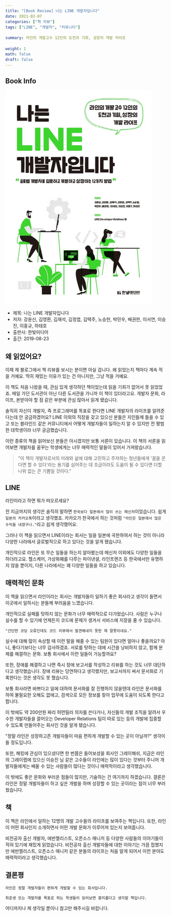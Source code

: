```yaml
---  
title: "[Book Review] 나는 LINE 개발자입니다"  
date: 2021-02-07
categories: ["책 리뷰"]  
tags: ["LINE", "개발자", "커뮤니티"]

summary: 라인의 개발고수 12인의 도전과 기회, 성장의 개발 라이프

weight: 1
math: false
draft: false
---  
```


## Book Info

[![책](../assets/review/LINE-developer.jpg)](http://www.kyobobook.co.kr/product/detailViewKor.laf?ejkGb=KOR&mallGb=KOR&barcode=9791162242162&orderClick=LEa&Kc=)

- 제목: 나는 LINE 개발자입니다
- 저자: 강윤신, 김영환, 김재석, 김정엽, 김택주, 노승헌, 박민우, 배권한, 이서연, 이승진, 이홍규, 하태호
- 출판사: 한빛미디어
- 출간: 2019-08-23

## 왜 읽었어요?

이제 제 블로그에서 책 리뷰를 보시는 분이면 아실 겁니다. 왜 읽었는지 책마다 계속 적을 거예요. 딱히 재밌는 이유가 있는 건 아니지만, 그냥 적을 거예요.

이 책도 처음 나왔을 때, 관심 있게 생각하던 책이었는데 읽을 기회가 없어서 못 읽었었죠. 매일 가던 도서관이 아닌 다른 도서관을 가니까 이 책이 있더라고요. 개발자 문화, 라이프, 본받아야 할 점 같은 부분에 관심 많아서 읽게 됐습니다. 

솔직히 자신이 개발자, 즉 프로그래머를 목표로 한다면 LINE 개발자의 라이프를 알려준다는데 안 궁금하겠어요? LINE 이외의 직장을 갖고 있으신 분들은 지인들께 들을 수 있고 또는 블라인드 같은 커뮤니티에서 어떻게 개발자들이 일하는지 알 수 있지만 전 평범한 대학생이라 너무 궁금했습니다.

이런 종류의 책을 읽어보신 분들은 아시겠지만 보통 서론이 있습니다. 이 책의 서론을 읽어보면 개발자를 꿈꾸는 학생에게는 너무 매력적인 말들이 있어서 가져왔습니다.

> "이 책이 개발자로서의 미래와 삶에 대해 고민하고 주저하는 청년들에게 '꿈을 꾼다면 할 수 있다'라는 용기를 심어주는 데 조금이라도 도움이 될 수 있다면 더할 나위 없는 큰 기쁨일 것이다."

## LINE

라인이라고 하면 뭐가 떠오르세요?

전 지금까지의 생각은 솔직히 말하면 `한국보다 일본에서 많이 쓰는 메신저`이었습니다. 쉽게 `일본의 카카오톡`이라고 생각했죠. 카카오가 한국에서 하는 것처럼 `"라인은 일본에서 많은 수익을 내겠구나."`라고 쉽게 생각했어요.

그러나 이 책을 읽으면서 LINE이라는 회사는 일을 일본에 국한하여서 하는 것이 아니라 다양한 나라에서 글로벌적으로 하고 있다는 것을 알게 됐습니다.

개인적으로 라인은 또 무슨 일들을 하는지 알아봤는데 메신저 이외에도 다양한 일들을 하더라고요. 헬스케어, 가상화폐를 다루는 파이낸셜, 라인프렌즈 등 한국에서만 유명하지 않을 뿐이지, 다른 나라에서는 꽤 다양한 일들을 하고 있습니다.

## 매력적인 문화

이 책을 읽으면서 라인이라는 회사는 개발자들이 일하기 좋은 회사라고 생각이 들면서 이곳에서 일하시는 분들께 부러움을 느꼈습니다.

개인적으로 실패를 탓하지 않는 문화가 너무 매력적으로 다가왔습니다. 사람은 누구나 실수를 할 수 있기에 언제든지 코드에 문제가 생겨서 서비스에 지장을 줄 수 있습니다.

`"간단한 코딩 오류인데도 코드 리뷰에서 발견해내지 못한 제 잘못이네요."`

실수에 대해 많이 속상할 때 이런 말을 해줄 수 있는 팀원이 있다면 얼마나 좋을까요? 아니, 좋다기보다는 너무 감사하겠죠. 서로를 탓하는 데에 시간을 낭비하지 않고, 함께 문제를 해결하는 문화. 보통 회사에서 이런 일들이 가능할까요? 

또한, 장애를 해결하고 나면 즉시 장애 보고서를 작성하고 리뷰를 하는 것도 너무 대단하다고 생각했습니다. 장애 리뷰는 당연하다고 생각했지만, 보고서까지 써서 문서화로 기록한다는 것은 생각도 못 했습니다. 

보통 회사라면 바쁘다고 일에 대하여 문서화를 잘 진행하지 않을텐데 라인은 문서화를 하여 불필요한 오해도 없애고, 검색으로 모든 정보를 찾아 업무에 도움이 되도록 한다고 합니다.

이 밖에도 약 200만원 짜리 허먼밀러 의자를 쓴다거나, 자신들의 개발 조직을 알려서 우수한 개발자들을 끌어오는 Developer Relations 팀이 따로 있는 등의 개발에 집중할 수 있도록 만들어주는 회사인 것을 알게 됐습니다.

"정말 라인은 성장하고픈 개발자들이 마음 편하게 개발할 수 있는 곳이 아닐까?" 생각이 들 정도입니다.

또한, 해킹에 관심이 있으셨다면 한 번쯤은 들어보셨을 회사인 그레이해쉬, 지금은 라인의 그레이랩에 있으신 이승진 님 같은 고수들이 라인에는 많이 있다는 것부터 주니어 개발자들에게는 배울 수 있는 사람들이 많다는 것이니 매력적이라고 생각했습니다.

이 밖에도 좋은 문화와 부러운 점들이 많지만, 기술하는 건 여기까지 하겠습니다. 결론은 라인은 정말 개발자들이 하고 싶은 개발을 하며 성장할 수 있는 곳이라는 점이 너무 부러웠습니다.

## 책

이 책은 라인에서 일하는 12명의 개발 고수들의 라이프를 보여주는 책입니다. 또한, 라인이 어떤 회사인지 소개하면서 어떤 개발 문화가 이루어져 있는지 보여줍니다.

비전공자 출신 개발자, 에반젤리스트, 오픈소스 매니저 등 다양한 사람들의 이야기들이 적혀 있기에 재밌게 읽었습니다. 비전공자 출신 개발자들에 대한 이야기는 가끔 접했지만 에반젤리스트, 오픈소스 매니저 같은 분들의 라이프는 처음 알게 되어서 이런 분야도 매력적이라고 생각했습니다.

## 결론평

`라인은 정말 개발자들이 편하게 개발할 수 있는 회사입니다.`

`취준생 또는 개발자를 목표로 하는 학생들이 읽어보면 흥미롭다고 생각할 책입니다.`

어디까지나 제 생각일 뿐이니 참고만 해주시길 바랍니다.